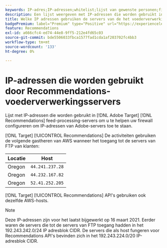 ```yaml
---
keywords: IP-adres;IP-adressen;whitelist;lijst van gewenste personen;firewall;recs;feed;servers;adobe-marketingcloud;aanbevelingen
description: Een lijst weergeven met IP-adressen die worden gebruikt in [!DNL Target] Recommendations feed-processing servers helpen u bij het configureren van uw firewall om IP-adressen van Adobe-servers toe te staan.
title: Welke IP adressen gebruiken de servers van de het voederverwerking van Recommendations?
badgePremium: label="Premium" type="Positive" url="https://experienceleague.adobe.com/docs/target/using/introduction/intro.html?lang=en#premium newtab=true" tooltip="See what's included in Target Premium."
feature: Recommendations
exl-id: a666cfc4-ed74-44e8-9ff5-212e4fd65c03
source-git-commit: bde5506033fbca1577fad1cda1af203702fc4bb3
workflow-type: tm+mt
source-wordcount: '133'
ht-degree: 0%

---
```


# IP-adressen die worden gebruikt door Recommendations-voederverwerkingsservers

Lijst met IP-adressen die worden gebruikt in [!DNL Adobe Target] [!DNL Recommendations] feed-processing-servers om u te helpen uw firewall configureren om IP-adressen van Adobe-servers toe te staan.

[!DNL Target] [!UICONTROL Recommendations] De activiteiten gebruiken de volgende gastheren van AWS wanneer het toegang tot de servers van FTP van klanten:

| Locatie | Host |
| --- | --- |
| Oregon | `44.241.237.28` |
| Oregon | `44.232.167.82` |
| Oregon | `52.41.252.205` |

[!DNL Target] [!UICONTROL Recommendations] API&#39;s gebruiken ook dezelfde AWS-hosts.

>[!NOTE]
>
>Deze IP-adressen zijn voor het laatst bijgewerkt op 16 maart 2021. Eerder waren de servers die tot de servers van FTP toegang hadden in het 192.243.242.0/24 IP adresblok CIDR. De servers die als host fungeren voor Recommendations API&#39;s bevinden zich in het 192.243.224.0/20 IP-adresblok CIDR.
